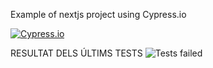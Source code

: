 Example of nextjs project using Cypress.io

<!---Start place for the badge -->
[![Cypress.io](https://img.shields.io/badge/tested%20with-Cypress-04C38E.svg)](https://www.cypress.io/)

<!---End place for the badge -->
RESULTAT DELS ÚLTIMS TESTS
![Tests failed](https://img.shields.io/badge/test-failure-red)